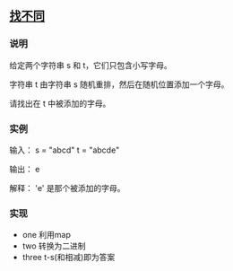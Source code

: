 ## [找不同](https://leetcode-cn.com/problems/find-the-difference/)

### 说明
给定两个字符串 s 和 t，它们只包含小写字母。

字符串 t 由字符串 s 随机重排，然后在随机位置添加一个字母。

请找出在 t 中被添加的字母。

### 实例

输入：
s = "abcd"
t = "abcde"

输出：
e

解释：
'e' 是那个被添加的字母。

### 实现
* one 利用map
* two 转换为二进制
* three t-s(和相减)即为答案